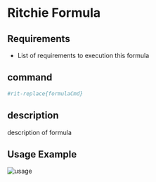 # Ritchie Formula

## Requirements
- List of requirements to execution this formula

## command

```bash
#rit-replace{formulaCmd}
```

## description

description of formula

## Usage Example 

![usage](https://media.giphy.com/media/USCWX5znZyXi3MW8Wu/giphy.gif)

<!--
 We indicate the software below to capture the animated gif.
 Peek - Linux
 Giphy Capture or Quick time player - MacOS
 Screentogif - Windows
 -->